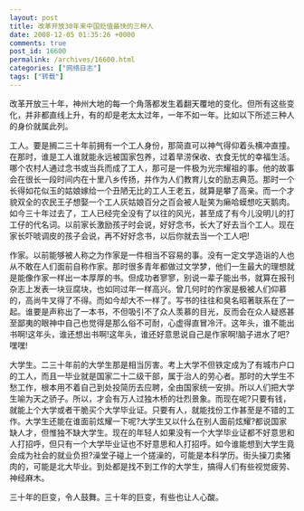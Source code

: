 ```yaml
---
layout: post
title: 改革开放30年来中国贬值最快的三种人
date: 2008-12-05 01:35:26 +0000
comments: true
post_id: 16600
permalink: /archives/16600.html
categories: ["网络日志"]
tags: ["转载"]
---
```


改革开放三十年，神州大地的每一个角落都发生着翻天覆地的变化。但所有这些变化，并非都直线上升，有的却是老太太过年，一年不如一年。比如以下所述三种人的身价就属此列。

工人。要是搁二三十年前拥有一个工人身份，那简直可以神气得仰着头横冲直撞。在那时，谁是工人谁就能永远被国家包养，过着旱涝保收、衣食无忧的幸福生活。哪个农村人通过念书或当兵而成了工人，那可是一件极为光宗耀祖的事。他的故事会在很长一段时间内在十里八乡传扬，并作为人们教育儿女的励志典范。那时一个长得如花似玉的姑娘嫁给一个丑陋无比的工人王老五，就算是攀了高亲。而一个才貌双全的农民王子想娶一个工人灰姑娘百分之百会被人耻笑为癞哈蟆想吃天鹅肉。如今三十年过去了，工人已经完全没有了以往的风光，甚至成了有今儿没明儿的打工仔的代名词。以前家长激励孩子时会说，好好念书，长大了好去当个工人。现在家长吓唬调皮的孩子会说，再不好好念书，以后你就去当一个工人吧!

作家。以前能够被人称之为作家是一件相当不容易的事。没有一定文学造诣的人也从不敢在人们面前自称作家。那时很多青年都做过文学梦，他们一生最大的理想就是能像作家一样出一本厚厚的书。但成功者寥寥，别说一辈子能出书，就算在报刊杂志上发表一块豆腐块，也如同过年一样高兴。曾几何时的作家是极被人们仰慕的，高尚牛叉得了不得。而如今却大不一样了。写书的往往和臭名昭著联系在了一起。谁要是声称出了一本书，不但吸引不了众人羡慕的目光，反而会在众人疑惑甚至鄙夷的眼神中自己也觉得是那么俗不可耐，心虚得直冒冷汗。这年头，谁不能出书啊!这年头，谁还想出书啊!这年头，谁还好意思说自己是作家啊!脑子进水了吧?嘿嘿!

大学生。二三十年前的大学生那是相当厉害。考上大学不但铁定成为了有城市户口的工人，而且一毕业就是国家二十二级干部，属于治人的劳心者。那时的大学生不愁工作，根本用不着自己到处投简历去应聘，全由国家统一安排。所以人们把大学生喻为天之骄子。所以，才会有万人过独木桥的壮烈景象。而现在呢?只要有钱，就能上个大学或者干脆买个大学毕业证。只要有人，就能找份工作甚至是不错的工作。大学生还能在谁面前炫耀一下呢?大学生又以什么在别人面前炫耀?都说国家缺人才，但惟独不缺大学生。现在的年轻人如果没有一个大学毕业证都不好意思和人打招呼，但只有一个大学毕业证也不好意思和人打招呼。如今谁能想到大学生竟会成为社会的就业负担?澡堂子碰上一个搓澡的，可能是本科学历。街头操刀卖猪肉的，可能是北大毕业。到处都是找不到工作的大学生，搞得人们有些视觉疲劳、神经麻木。

三十年的巨变，令人鼓舞。三十年的巨变，有些也让人心酸。
